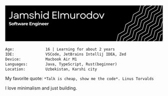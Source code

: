 ![header-banner](https://github.com/jamshid-elmurodov/jamshid-elmurodov/blob/main/Screenshot%202025-05-02%20at%2017.35.58.png)
```
Age:              16 | Learning for about 2 years
IDE:              VSCode, JetBrains Intellij IDEA, Zed
Device:           Macbook Air M1
Languages:        Java, TypeScript, Rust(beginner)
Location:         Uzbekistan, Karshi city
```
My favorite quote:
`*Talk is cheap, show me the code*. Linus Torvalds`
                              

I love minimalism and just building.

